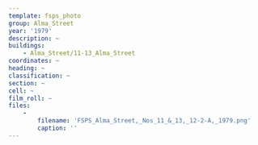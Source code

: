```yaml
---
template: fsps_photo
group: Alma_Street
year: '1979'
description: ~
buildings:
    - Alma_Street/11-13_Alma_Street
coordinates: ~
heading: ~
classification: ~
section: ~
cell: ~
film_roll: ~
files:
    -
        filename: 'FSPS_Alma_Street,_Nos_11_&_13,_12-2-A,_1979.png'
        caption: ''
---
```

